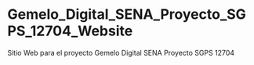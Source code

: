 # Gemelo_Digital_SENA_Proyecto_SGPS_12704_Website
Sitio Web para el proyecto Gemelo Digital SENA Proyecto SGPS 12704
